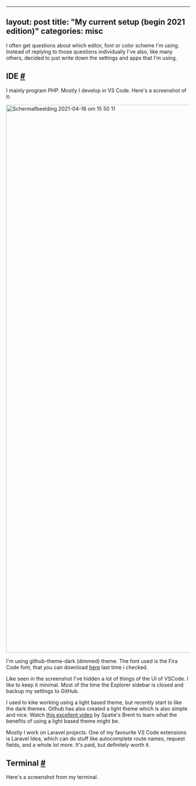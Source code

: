 
---
layout: post
title: "My current setup (begin 2021 edition)"
categories: misc
---

I often get questions about which editor, font or color scheme I'm using. Instead of replying to those questions individually I've also, like many others,
decided to just write down the settings and apps that I'm using.

## IDE [#](#ide)

I mainly program PHP. Mostly I develop in VS Code. Here's a screenshot of it:

<img width="1498" alt="Schermafbeelding 2021-04-16 om 15 50 11" src="https://user-images.githubusercontent.com/16917278/115034342-b0ff4080-9ecb-11eb-97b6-ee0ec0655f8a.png">

I'm using github-theme-dark (dimmed) theme. The font used is the Fira Code font, that you can download [here](https://github.com/tonsky/FiraCode/wiki/VS-Code-Instructions) last time i checked.

Like seen in the screenshot I've hidden a lot of things of the UI of VSCode. I like to keep it minimal. Most of the time the Explorer sidebar is closed and backup my settings to GitHub.

I used to kike working using a light based theme, but recently start to like the dark themes. Github has also created a light theme which is also simple and nice. Watch [this excellent video](https://youtu.be/rDMI1dpNfdw?t=353) by Spatie's Brent to learn what the benefits of using a light based theme might be.

Mostly I work on Laravel projects. One of my favourite VS Code extensions is Laravel Idea, which can do stuff like autocomplete route names, request fields, and a whole lot more. It's paid, but definitely worth it.

## Terminal [#](#terminal)

Here's a screenshot from my terminal.
